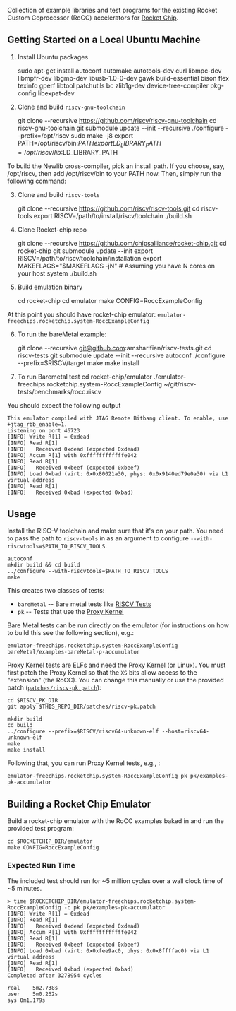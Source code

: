 Collection of example libraries and test programs for the existing Rocket Custom Coprocessor (RoCC) accelerators for [Rocket Chip](https://github.com/ucb-bar/rocket-chip).


## Getting Started on a Local Ubuntu Machine

1. Install Ubuntu packages

    sudo apt-get install autoconf automake autotools-dev curl libmpc-dev libmpfr-dev libgmp-dev libusb-1.0-0-dev gawk build-essential bison flex texinfo gperf libtool patchutils bc zlib1g-dev device-tree-compiler pkg-config libexpat-dev

2. Clone and build `riscv-gnu-toolchain`

    git clone --recursive https://github.com/riscv/riscv-gnu-toolchain
    cd riscv-gnu-toolchain
    git submodule update --init --recursive
    ./configure --prefix=/opt/riscv
    sudo make -j8
    export PATH=/opt/riscv/bin:$PATH
    export LD_LIBRARY_PATH=/opt/riscv/lib:$LD_LIBRARY_PATH

To build the Newlib cross-compiler, pick an install path. If you choose, say, /opt/riscv, then add /opt/riscv/bin to your PATH now. Then, simply run the following command:

3. Clone and build `riscv-tools`

    git clone --recursive https://github.com/riscv/riscv-tools.git
    cd riscv-tools
    export RISCV=/path/to/install/riscv/toolchain
    ./build.sh

4. Clone Rocket-chip repo

    git clone --recursive https://github.com/chipsalliance/rocket-chip.git
    cd rocket-chip
    git submodule update --init
    export RISCV=/path/to/riscv/toolchain/installation
    export MAKEFLAGS="$MAKEFLAGS -jN" # Assuming you have N cores on your host system
    ./build.sh

5. Build emulation binary

    cd rocket-chip
    cd emulator
    make CONFIG=RoccExampleConfig

At this point you should have rocket-chip emulator: `emulator-freechips.rocketchip.system-RoccExampleConfig`


6. To run the bareMetal example:

    git clone --recursive git@github.com:amsharifian/riscv-tests.git
    cd riscv-tests
    git submodule update --init --recursive
    autoconf
    ./configure --prefix=$RISCV/target
    make
    make install

7. To run Baremetal test
    cd rocket-chip/emulator
    ./emulator-freechips.rocketchip.system-RoccExampleConfig ~/git/riscv-tests/benchmarks/rocc.riscv

You should expect the following output

```
This emulator compiled with JTAG Remote Bitbang client. To enable, use +jtag_rbb_enable=1.
Listening on port 46723
[INFO] Write R[1] = 0xdead
[INFO] Read R[1]
[INFO]   Received 0xdead (expected 0xdead)
[INFO] Accum R[1] with 0xffffffffffffe042
[INFO] Read R[1]
[INFO]   Received 0xbeef (expected 0xbeef)
[INFO] Load 0xbad (virt: 0x0x80021a30, phys: 0x0x9140ed79e0a30) via L1 virtual address
[INFO] Read R[1]
[INFO]   Received 0xbad (expected 0xbad)
```

## Usage

Install the RISC-V toolchain and make sure that it's on your path.
You need to pass the path to `riscv-tools` in as an argument to configure `--with-riscvtools=$PATH_TO_RISCV_TOOLS`.

```
autoconf
mkdir build && cd build
../configure --with-riscvtools=$PATH_TO_RISCV_TOOLS
make
```

This creates two classes of tests:
* `bareMetal` -- Bare metal tests like [RISCV Tests](https://github.com/riscv/riscv-tests)
* `pk` -- Tests that use the [Proxy Kernel](https://github.com/riscv/riscv-pk)

Bare Metal tests can be run directly on the emulator (for instructions on how to build this see the following section), e.g.:

```
emulator-freechips.rocketchip.system-RoccExampleConfig bareMetal/examples-bareMetal-p-accumulator
```

Proxy Kernel tests are ELFs and need the Proxy Kernel (or Linux).
You must first patch the Proxy Kernel so that the `XS` bits allow access to the "extension" (the RoCC).
You can change this manually or use the provided patch ([`patches/riscv-pk.patch`](patches/riscv-pk.patch)):
```
cd $RISCV_PK_DIR
git apply $THIS_REPO_DIR/patches/riscv-pk.patch

mkdir build
cd build
../configure --prefix=$RISCV/riscv64-unknown-elf --host=riscv64-unknown-elf
make
make install
```

Following that, you can run Proxy Kernel tests, e.g., :

```
emulator-freechips.rocketchip.system-RoccExampleConfig pk pk/examples-pk-accumulator
```

## Building a Rocket Chip Emulator

Build a rocket-chip emulator with the RoCC examples baked in and run the provided test program:
```
cd $ROCKETCHIP_DIR/emulator
make CONFIG=RoccExampleConfig
```

### Expected Run Time

The included test should run for ~5 million cycles over a wall clock time of ~5 minutes.

```
> time $ROCKETCHIP_DIR/emulator-freechips.rocketchip.system-RoccExampleConfig -c pk pk/examples-pk-accumulator
[INFO] Write R[1] = 0xdead
[INFO] Read R[1]
[INFO]   Received 0xdead (expected 0xdead)
[INFO] Accum R[1] with 0xffffffffffffe042
[INFO] Read R[1]
[INFO]   Received 0xbeef (expected 0xbeef)
[INFO] Load 0xbad (virt: 0x0xfee9ac0, phys: 0x0x8ffffac0) via L1 virtual address
[INFO] Read R[1]
[INFO]   Received 0xbad (expected 0xbad)
Completed after 3278954 cycles

real	5m2.738s
user	5m0.262s
sys	0m1.179s
```
